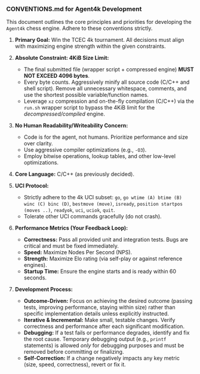 ### CONVENTIONS.md for Agent4k Development

This document outlines the core principles and priorities for developing the `Agent4k` chess engine. Adhere to these conventions strictly.

1.  **Primary Goal:** Win the TCEC 4k tournament. All decisions must align with maximizing engine strength within the given constraints.

2.  **Absolute Constraint: 4KiB Size Limit:**
    *   The final submitted file (wrapper script + compressed engine) **MUST NOT EXCEED 4096 bytes**.
    *   Every byte counts. Aggressively minify all source code (C/C++ and shell script). Remove all unnecessary whitespace, comments, and use the shortest possible variable/function names.
    *   Leverage `xz` compression and on-the-fly compilation (C/C++) via the `run.sh` wrapper script to bypass the 4KiB limit for the *decompressed/compiled* engine.

3.  **No Human Readability/Writeability Concern:**
    *   Code is for the agent, not humans. Prioritize performance and size over clarity.
    *   Use aggressive compiler optimizations (e.g., `-O3`).
    *   Employ bitwise operations, lookup tables, and other low-level optimizations.

4.  **Core Language:** C/C++ (as previously decided).

5.  **UCI Protocol:**
    *   Strictly adhere to the 4k UCI subset: `go`, `go wtime (A) btime (B) winc (C) binc (D)`, `bestmove (move)`, `isready`, `position startpos (moves ..)`, `readyok`, `uci`, `uciok`, `quit`.
    *   Tolerate other UCI commands gracefully (do not crash).

6.  **Performance Metrics (Your Feedback Loop):**
    *   **Correctness:** Pass all provided unit and integration tests. Bugs are critical and must be fixed immediately.
    *   **Speed:** Maximize Nodes Per Second (NPS).
    *   **Strength:** Maximize Elo rating (via self-play or against reference engines).
    *   **Startup Time:** Ensure the engine starts and is ready within 60 seconds.

7.  **Development Process:**
    *   **Outcome-Driven:** Focus on achieving the desired outcome (passing tests, improving performance, staying within size) rather than specific implementation details unless explicitly instructed.
    *   **Iterative & Incremental:** Make small, testable changes. Verify correctness and performance after each significant modification.
    *   **Debugging:** If a test fails or performance degrades, identify and fix the root cause. Temporary debugging output (e.g., `printf` statements) is allowed *only* for debugging purposes and must be removed before committing or finalizing.
    *   **Self-Correction:** If a change negatively impacts any key metric (size, speed, correctness), revert or fix it.
